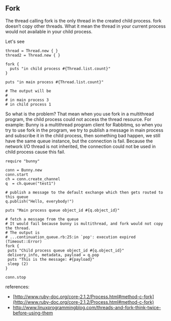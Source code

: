 ## Fork

The thread calling fork is the only thread in the created child process. fork doesn’t copy other threads.
What it mean the thread in your current process would not available in your child process.

Let's see

```
thread = Thread.new { }
thread2 = Thread.new { }

fork {
  puts "in child process #{Thread.list.count}"
}

puts "in main process #{Thread.list.count}"

# The output will be
#
# in main process 3
# in child process 1
```

So what is the problem? That mean when you use fork in a multithread program, the child process could not access the thread resource.
For example: Bunny is a multithread program client for Rabbitmq, so when you try to use fork in the program, we try to publish a message in main process and subscribe it in the child process, then something bad happen, we still have the same queue instance, but the connection is fail. Because the network I/O thread is not inherited, the connection could not be used in child process cause this fail.

```
require "bunny"

conn = Bunny.new
conn.start
ch = conn.create_channel
q  = ch.queue("test1")

# publish a message to the default exchange which then gets routed to this queue
q.publish("Hello, everybody!")

puts "Main process queue object_id #{q.object_id}"

# fetch a message from the queue
# It would fail because bunny is multithread, and fork would not copy the thread.
# The output is 
# ...continuation_queue.rb:25:in `pop': execution expired (Timeout::Error)
fork {
 puts "Child process queue object_id #{q.object_id}"
 delivery_info, metadata, payload = q.pop
 puts "This is the message: #{payload}"
 sleep (2)
}

conn.stop
```

references:

- [http://www.ruby-doc.org/core-2.1.2/Process.html#method-c-fork](http://www.ruby-doc.org/core-2.1.2/Process.html#method-c-fork)
- [ http://www.linuxprogrammingblog.com/threads-and-fork-think-twice-before-using-them ](http://www.linuxprogrammingblog.com/threads-and-fork-think-twice-before-using-them)

